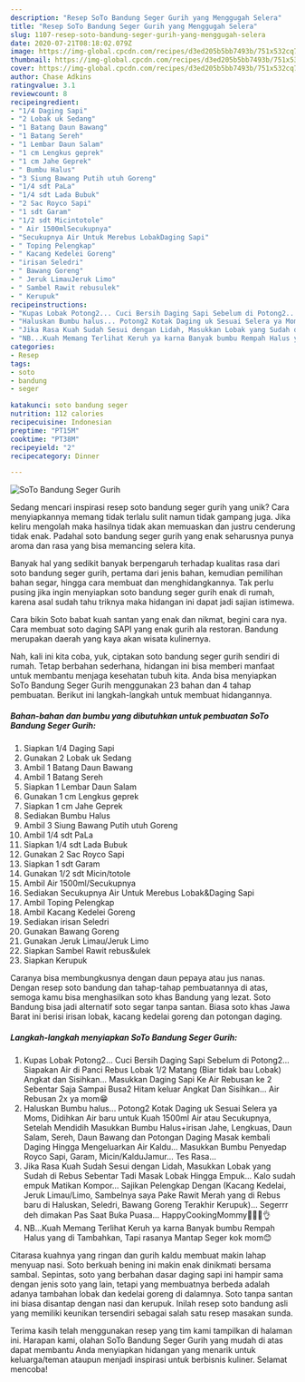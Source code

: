 ```yaml
---
description: "Resep SoTo Bandung Seger Gurih yang Menggugah Selera"
title: "Resep SoTo Bandung Seger Gurih yang Menggugah Selera"
slug: 1107-resep-soto-bandung-seger-gurih-yang-menggugah-selera
date: 2020-07-21T08:18:02.079Z
image: https://img-global.cpcdn.com/recipes/d3ed205b5bb7493b/751x532cq70/soto-bandung-seger-gurih-foto-resep-utama.jpg
thumbnail: https://img-global.cpcdn.com/recipes/d3ed205b5bb7493b/751x532cq70/soto-bandung-seger-gurih-foto-resep-utama.jpg
cover: https://img-global.cpcdn.com/recipes/d3ed205b5bb7493b/751x532cq70/soto-bandung-seger-gurih-foto-resep-utama.jpg
author: Chase Adkins
ratingvalue: 3.1
reviewcount: 8
recipeingredient:
- "1/4 Daging Sapi"
- "2 Lobak uk Sedang"
- "1 Batang Daun Bawang"
- "1 Batang Sereh"
- "1 Lembar Daun Salam"
- "1 cm Lengkus geprek"
- "1 cm Jahe Geprek"
- " Bumbu Halus"
- "3 Siung Bawang Putih utuh Goreng"
- "1/4 sdt PaLa"
- "1/4 sdt Lada Bubuk"
- "2 Sac Royco Sapi"
- "1 sdt Garam"
- "1/2 sdt Micintotole"
- " Air 1500mlSecukupnya"
- "Secukupnya Air Untuk Merebus LobakDaging Sapi"
- " Toping Pelengkap"
- " Kacang Kedelei Goreng"
- "irisan Seledri"
- " Bawang Goreng"
- " Jeruk LimauJeruk Limo"
- " Sambel Rawit rebusulek"
- " Kerupuk"
recipeinstructions:
- "Kupas Lobak Potong2... Cuci Bersih Daging Sapi Sebelum di Potong2... Siapakan Air di Panci Rebus Lobak 1/2 Matang (Biar tidak bau Lobak) Angkat dan Sisihkan... Masukkan Daging Sapi Ke Air Rebusan ke 2 Sebentar Saja Sampai Busa2 Hitam keluar Angkat Dan Sisihkan... Air Rebusan 2x ya mom😁"
- "Haluskan Bumbu halus... Potong2 Kotak Daging uk Sesuai Selera ya Moms, Didihkan Air baru untuk Kuah 1500ml Air atau Secukupnya, Setelah Mendidih Masukkan Bumbu Halus+irisan Jahe, Lengkuas, Daun Salam, Sereh, Daun Bawang dan Potongan Daging Masak kembali Daging Hingga Mengeluarkan Air Kaldu... Masukkan Bumbu Penyedap Royco Sapi, Garam, Micin/KalduJamur... Tes Rasa..."
- "Jika Rasa Kuah Sudah Sesui dengan Lidah, Masukkan Lobak yang Sudah di Rebus Sebentar Tadi Masak Lobak Hingga Empuk... Kalo sudah empuk Matikan Kompor... Sajikan Pelengkap Dengan (Kacang Kedelai, Jeruk Limau/Limo, Sambelnya saya Pake Rawit Merah yang di Rebus baru di Haluskan, Seledri, Bawang Goreng Terakhir Kerupuk)... Segerrr deh dimakan Pas Saat Buka Puasa... HappyCookingMommy👩‍🍳😘👌"
- "NB...Kuah Memang Terlihat Keruh ya karna Banyak bumbu Rempah Halus yang di Tambahkan, Tapi rasanya Mantap Seger kok mom😊"
categories:
- Resep
tags:
- soto
- bandung
- seger

katakunci: soto bandung seger 
nutrition: 112 calories
recipecuisine: Indonesian
preptime: "PT15M"
cooktime: "PT38M"
recipeyield: "2"
recipecategory: Dinner

---
```



![SoTo Bandung Seger Gurih](https://img-global.cpcdn.com/recipes/d3ed205b5bb7493b/751x532cq70/soto-bandung-seger-gurih-foto-resep-utama.jpg)

Sedang mencari inspirasi resep soto bandung seger gurih yang unik? Cara menyiapkannya memang tidak terlalu sulit namun tidak gampang juga. Jika keliru mengolah maka hasilnya tidak akan memuaskan dan justru cenderung tidak enak. Padahal soto bandung seger gurih yang enak seharusnya punya aroma dan rasa yang bisa memancing selera kita.

Banyak hal yang sedikit banyak berpengaruh terhadap kualitas rasa dari soto bandung seger gurih, pertama dari jenis bahan, kemudian pemilihan bahan segar, hingga cara membuat dan menghidangkannya. Tak perlu pusing jika ingin menyiapkan soto bandung seger gurih enak di rumah, karena asal sudah tahu triknya maka hidangan ini dapat jadi sajian istimewa.

Cara bikin Soto babat kuah santan yang enak dan nikmat, begini cara nya. Cara membuat soto daging SAPI yang enak gurih ala restoran. Bandung merupakan daerah yang kaya akan wisata kulinernya.


Nah, kali ini kita coba, yuk, ciptakan soto bandung seger gurih sendiri di rumah. Tetap berbahan sederhana, hidangan ini bisa memberi manfaat untuk membantu menjaga kesehatan tubuh kita. Anda bisa menyiapkan SoTo Bandung Seger Gurih menggunakan 23 bahan dan 4 tahap pembuatan. Berikut ini langkah-langkah untuk membuat hidangannya.

<!--inarticleads1-->

##### Bahan-bahan dan bumbu yang dibutuhkan untuk pembuatan SoTo Bandung Seger Gurih:

1. Siapkan 1/4 Daging Sapi
1. Gunakan 2 Lobak uk Sedang
1. Ambil 1 Batang Daun Bawang
1. Ambil 1 Batang Sereh
1. Siapkan 1 Lembar Daun Salam
1. Gunakan 1 cm Lengkus geprek
1. Siapkan 1 cm Jahe Geprek
1. Sediakan  Bumbu Halus
1. Ambil 3 Siung Bawang Putih utuh Goreng
1. Ambil 1/4 sdt PaLa
1. Siapkan 1/4 sdt Lada Bubuk
1. Gunakan 2 Sac Royco Sapi
1. Siapkan 1 sdt Garam
1. Gunakan 1/2 sdt Micin/totole
1. Ambil  Air 1500ml/Secukupnya
1. Sediakan Secukupnya Air Untuk Merebus Lobak&amp;Daging Sapi
1. Ambil  Toping Pelengkap
1. Ambil  Kacang Kedelei Goreng
1. Sediakan irisan Seledri
1. Gunakan  Bawang Goreng
1. Gunakan  Jeruk Limau/Jeruk Limo
1. Siapkan  Sambel Rawit rebus&amp;ulek
1. Siapkan  Kerupuk


Caranya bisa membungkusnya dengan daun pepaya atau jus nanas. Dengan resep soto bandung dan tahap-tahap pembuatannya di atas, semoga kamu bisa menghasilkan soto khas Bandung yang lezat. Soto Bandung bisa jadi alternatif soto segar tanpa santan. Biasa soto khas Jawa Barat ini berisi irisan lobak, kacang kedelai goreng dan potongan daging. 

<!--inarticleads2-->

##### Langkah-langkah menyiapkan SoTo Bandung Seger Gurih:

1. Kupas Lobak Potong2... Cuci Bersih Daging Sapi Sebelum di Potong2... Siapakan Air di Panci Rebus Lobak 1/2 Matang (Biar tidak bau Lobak) Angkat dan Sisihkan... Masukkan Daging Sapi Ke Air Rebusan ke 2 Sebentar Saja Sampai Busa2 Hitam keluar Angkat Dan Sisihkan... Air Rebusan 2x ya mom😁
1. Haluskan Bumbu halus... Potong2 Kotak Daging uk Sesuai Selera ya Moms, Didihkan Air baru untuk Kuah 1500ml Air atau Secukupnya, Setelah Mendidih Masukkan Bumbu Halus+irisan Jahe, Lengkuas, Daun Salam, Sereh, Daun Bawang dan Potongan Daging Masak kembali Daging Hingga Mengeluarkan Air Kaldu... Masukkan Bumbu Penyedap Royco Sapi, Garam, Micin/KalduJamur... Tes Rasa...
1. Jika Rasa Kuah Sudah Sesui dengan Lidah, Masukkan Lobak yang Sudah di Rebus Sebentar Tadi Masak Lobak Hingga Empuk... Kalo sudah empuk Matikan Kompor... Sajikan Pelengkap Dengan (Kacang Kedelai, Jeruk Limau/Limo, Sambelnya saya Pake Rawit Merah yang di Rebus baru di Haluskan, Seledri, Bawang Goreng Terakhir Kerupuk)... Segerrr deh dimakan Pas Saat Buka Puasa... HappyCookingMommy👩‍🍳😘👌
1. NB...Kuah Memang Terlihat Keruh ya karna Banyak bumbu Rempah Halus yang di Tambahkan, Tapi rasanya Mantap Seger kok mom😊


Citarasa kuahnya yang ringan dan gurih kaldu membuat makin lahap menyuap nasi. Soto berkuah bening ini makin enak dinikmati bersama sambal. Sepintas, soto yang berbahan dasar daging sapi ini hampir sama dengan jenis soto yang lain, tetapi yang membuatnya berbeda adalah adanya tambahan lobak dan kedelai goreng di dalamnya. Soto tanpa santan ini biasa disantap dengan nasi dan kerupuk. Inilah resep soto bandung asli yang memiliki keunikan tersendiri sebagai salah satu resep masakan sunda. 

Terima kasih telah menggunakan resep yang tim kami tampilkan di halaman ini. Harapan kami, olahan SoTo Bandung Seger Gurih yang mudah di atas dapat membantu Anda menyiapkan hidangan yang menarik untuk keluarga/teman ataupun menjadi inspirasi untuk berbisnis kuliner. Selamat mencoba!
